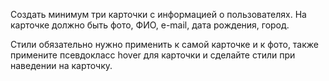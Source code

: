  Создать минимум три карточки с информацией о пользователях. 
На карточке должно быть фото, ФИО, e-mail, дата рождения, город.

Стили обязательно нужно применить к самой карточке и к фото, 
также примените псевдокласс hover для карточки и сделайте стили при наведении на карточку.
 
